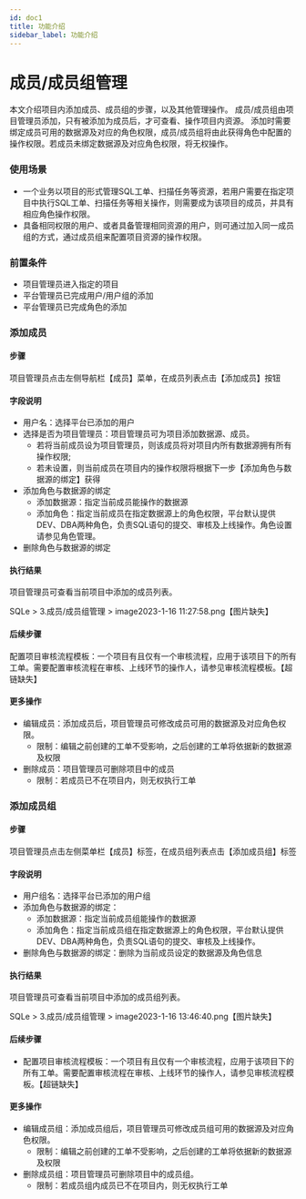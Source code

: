 ```yaml
---
id: doc1
title: 功能介绍
sidebar_label: 功能介绍
---
```

# 成员/成员组管理
本文介绍项目内添加成员、成员组的步骤，以及其他管理操作。
成员/成员组由项目管理员添加，只有被添加为成员后，才可查看、操作项目内资源。
添加时需要绑定成员可用的数据源及对应的角色权限，成员/成员组将由此获得角色中配置的操作权限。若成员未绑定数据源及对应角色权限，将无权操作。

### 使用场景
* 一个业务以项目的形式管理SQL工单、扫描任务等资源，若用户需要在指定项目中执行SQL工单、扫描任务等相关操作，则需要成为该项目的成员，并具有相应角色操作权限。
* 具备相同权限的用户、或者具备管理相同资源的用户，则可通过加入同一成员组的方式，通过成员组来配置项目资源的操作权限。

### 前置条件
* 项目管理员进入指定的项目
* 平台管理员已完成用户/用户组的添加
* 平台管理员已完成角色的添加

### 添加成员

#### 步骤
项目管理员点击左侧导航栏【成员】菜单，在成员列表点击【添加成员】按钮

#### 字段说明
* 用户名：选择平台已添加的用户
* 选择是否为项目管理员：项目管理员可为项目添加数据源、成员。
    * 若将当前成员设为项目管理员，则该成员将对项目内所有数据源拥有所有操作权限;
    * 若未设置，则当前成员在项目内的操作权限将根据下一步【添加角色与数据源的绑定】获得
* 添加角色与数据源的绑定
    * 添加数据源：指定当前成员能操作的数据源
    * 添加角色：指定当前成员在指定数据源上的角色权限，平台默认提供DEV、DBA两种角色，负责SQL语句的提交、审核及上线操作。角色设置请参见角色管理。
* 删除角色与数据源的绑定

#### 执行结果
项目管理员可查看当前项目中添加的成员列表。

SQLe > 3.成员/成员组管理 > image2023-1-16 11:27:58.png【图片缺失】

#### 后续步骤
配置项目审核流程模板：一个项目有且仅有一个审核流程，应用于该项目下的所有工单。需要配置审核流程在审核、上线环节的操作人，请参见审核流程模板。【超链缺失】

#### 更多操作
* 编辑成员：添加成员后，项目管理员可修改成员可用的数据源及对应角色权限。
    * 限制：编辑之前创建的工单不受影响，之后创建的工单将依据新的数据源及权限
* 删除成员：项目管理员可删除项目中的成员
    * 限制：若成员已不在项目内，则无权执行工单


### 添加成员组
#### 步骤
项目管理员点击左侧菜单栏【成员】标签，在成员组列表点击【添加成员组】标签

#### 字段说明
* 用户组名：选择平台已添加的用户组
* 添加角色与数据源的绑定：
    * 添加数据源：指定当前成员组能操作的数据源
    * 添加角色：指定当前成员组在指定数据源上的角色权限，平台默认提供DEV、DBA两种角色，负责SQL语句的提交、审核及上线操作。
* 删除角色与数据源的绑定：删除为当前成员设定的数据源及角色信息

#### 执行结果
项目管理员可查看当前项目中添加的成员组列表。

SQLe > 3.成员/成员组管理 > image2023-1-16 13:46:40.png【图片缺失】

#### 后续步骤
* 配置项目审核流程模板：一个项目有且仅有一个审核流程，应用于该项目下的所有工单。需要配置审核流程在审核、上线环节的操作人，请参见审核流程模板。【超链缺失】

#### 更多操作
* 编辑成员组：添加成员组后，项目管理员可修改成员组可用的数据源及对应角色权限。
    * 限制：编辑之前创建的工单不受影响，之后创建的工单将依据新的数据源及权限
* 删除成员组：项目管理员可删除项目中的成员组。
    * 限制：若成员组内成员已不在项目内，则无权执行工单